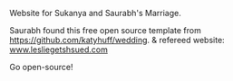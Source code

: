 Website for Sukanya and Saurabh's Marriage.

Saurabh found this free open source template from https://github.com/katyhuff/wedding. & refereed website: www.lesliegetshsued.com

Go open-source!
